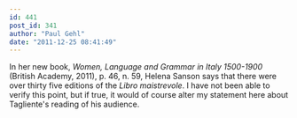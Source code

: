 ```yaml
---
id: 441
post_id: 341
author: "Paul Gehl"
date: "2011-12-25 08:41:49"
---
```

In her new book, *Women, Language and Grammar in Italy 1500-1900* (British Academy, 2011), p. 46, n. 59, Helena Sanson says that there were over thirty five editions of the *Libro maistrevole*. I have not been able to verify this point, but if true, it would of course alter my statement here about Tagliente's reading of his audience.
